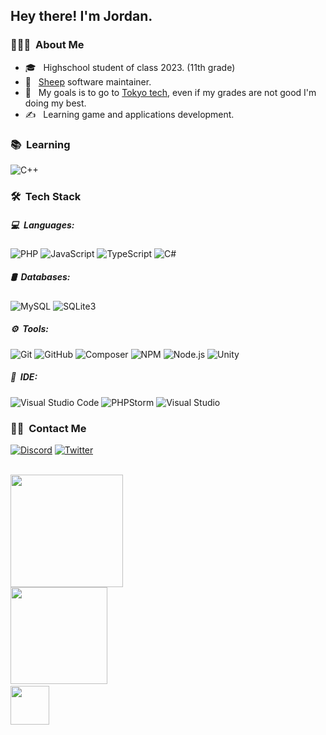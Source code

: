 <h2> Hey there! I'm Jordan. </h2>

<h3> 👨🏻‍💻 &nbsp;About Me </h3>

- 🎓 &nbsp; Highschool student of class 2023. (11th grade)
- 💼 &nbsp; [Sheep](https://github.com/Sheep-mc) software maintainer.
- 🌱 &nbsp; My goals is to go to [Tokyo tech](https://titech.ac.jp/english/), even if my grades are not good I'm doing my best.
- ✍️ &nbsp; Learning game and applications development.

<h3> 📚 &nbsp;Learning</h3>

  ![C++](https://img.shields.io/badge/C++-044F88?style=for-the-badge&logo=c%2B%2B&logoColor=white)

<h3> 🛠 &nbsp;Tech Stack</h3>
<h5> 💻 &nbsp;Languages: </h5>

  ![PHP](https://img.shields.io/badge/PHP-777BB4?style=for-the-badge&logo=php&logoColor=white)
  ![JavaScript](https://img.shields.io/badge/JavaScript-323330?style=for-the-badge&logo=javascript&logoColor=F7DF1E)
  ![TypeScript](https://img.shields.io/badge/TypeScript-007ACC?style=for-the-badge&logo=typescript&logoColor=white)
  ![C#](https://img.shields.io/badge/C%23-239120?style=for-the-badge&logo=c-sharp&logoColor=white)

<h5> 🛢 &nbsp;Databases: </h5>

  ![MySQL](https://img.shields.io/badge/MySQL-00758F?style=for-the-badge&logo=mysql&logoColor=white)
  ![SQLite3](https://img.shields.io/badge/SQLite3-0080FE?style=for-the-badge&logo=sqlite&logoColor=white)

<h5> ⚙️ &nbsp;Tools: </h5>

  ![Git](https://img.shields.io/badge/Git-F1502F?style=for-the-badge&logo=git&logoColor=white)
  ![GitHub](https://img.shields.io/badge/GitHub-100000?style=for-the-badge&logo=github&logoColor=white)
  ![Composer](https://img.shields.io/badge/Composer-EFE0C4?style=for-the-badge&logo=Composer&logoColor=black)
  ![NPM](https://img.shields.io/badge/NPM-white?style=for-the-badge&logo=npm&logoColor=white)
  ![Node.js](https://img.shields.io/badge/Node.js-43853D?style=for-the-badge&logo=node.js&logoColor=white)
  ![Unity](https://img.shields.io/badge/Unity-100000?style=for-the-badge&logo=unity&logoColor=white)

<h5> 🔧 &nbsp;IDE: </h5>

  ![Visual Studio Code](https://img.shields.io/badge/visual%20studio%20code-333333?style=for-the-badge&logo=visual-studio-code&logoColor=007ACC)
  ![PHPStorm](https://img.shields.io/badge/PHPStorm-D06EF7?style=for-the-badge&logo=phpstorm&logoColor=black)
  ![Visual Studio](https://img.shields.io/badge/visual%20studio-333333?style=for-the-badge&logo=visual-studio&logoColor=007ACC)

<h3> 🤝🏻 &nbsp;Contact Me </h3>

<a href="https://discord.com/users/805887700208189472" target="_blank"><img alt="Discord" src="https://img.shields.io/badge/Discord-7289DA?style=for-the-badge&logo=discord&logoColor=white"></a>
<a href="https://twitter.com/JustJ0rd4n" target="_blank"><img alt="Twitter" src="https://img.shields.io/badge/Twitter-1DA1F2?style=for-the-badge&logo=twitter&logoColor=white"></a>

<br/>
<a href="https://github.com/JustJ0rd4n"><img height="180em" src="https://github-readme-stats.vercel.app/api?username=JustJ0rd4n&show_icons=true&count_private=true"/> </a>
<br/>
<a href="https://myanimelist.net/profile/JustJ0rd4n" target="_blank"><img height="155em" src="https://malsignature.com/?/view?username=JustJ0rd4n&style=normal"/> <a/>
<br/>
<a href="https://youtube.com/watch?v=dQw4w9WgXcQ" target="_blank"><img height="62.3em" src="https://profile-counter.glitch.me/JustJ0rd4n/count.svg"/> <a/>
